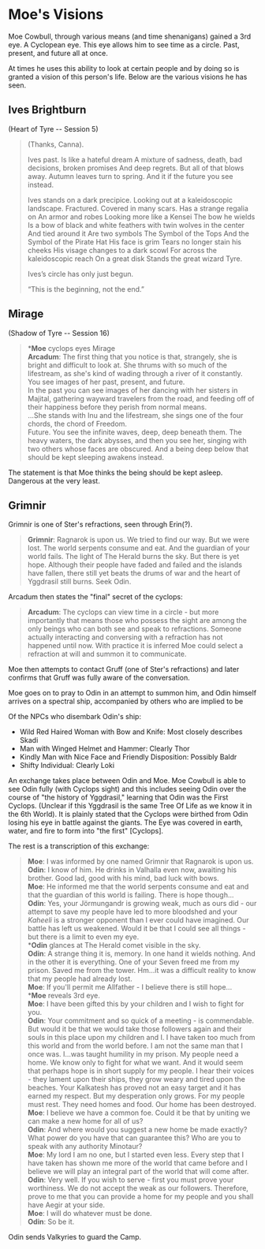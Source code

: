 # Moe's Visions
Moe Cowbull, through various means (and time shenanigans) gained a 3rd eye. A Cyclopean eye. This eye allows him to see time as a circle. Past, present, and future all at once.

At times he uses this ability to look at certain people and by doing so is granted a vision of this person's life. Below are the various visions he has seen.

## Ives Brightburn
(Heart of Tyre -- Session 5)

>(Thanks, Canna).
>
> Ives past.
Is like a hateful dream
A mixture of sadness, death, bad decisions, broken promises
And deep regrets.
But all of that blows away.
Autumn leaves turn to spring.
And it if the future you see instead.
>
> Ives stands on a dark precipice. Looking out at a kaleidoscopic landscape.
Fractured.
Covered in many scars.
Has a strange regalia on
An armor and robes
Looking more like a Kensei
The bow he wields
Is a bow of black and white feathers with twin wolves in the center
And tied around it
Are two symbols
The Symbol of the Tops
And the Symbol of the Pirate Hat
His face is grim
Tears no longer stain his cheeks
His visage changes to a dark scowl
For across the kaleidoscopic reach
On a great disk
Stands the great wizard Tyre.
>
> Ives’s circle has only just begun.
>
> “This is the beginning, not the end.”

## Mirage

(Shadow of Tyre -- Session 16)

> ***Moe** cyclops eyes Mirage<br>
> **Arcadum**: The first thing that you notice is that, strangely, she is bright and difficult to look at. She thrums with so much of the lifestream, as she's kind of wading through a river of it constantly. You see images of her past, present, and future.<br>
In the past you can see images of her dancing with her sisters in Majital, gathering wayward travelers from the road, and feeding off of their happiness before they perish from normal means.<br>
...She stands with Inu and the lifestream, she sings one of the four chords, the chord of Freedom.<br>
Future. You see the infinite waves, deep, deep beneath them. The heavy waters, the dark abysses, and then you see her, singing with two others whose faces are obscured. And a being deep below that should be kept sleeping awakens instead.

The statement is that Moe thinks the being should be kept asleep. Dangerous at the very least.

## Grimnir

Grimnir is one of Ster's refractions, seen through Erin(?).

> **Grimnir**: Ragnarok is upon us. We tried to find our way. But we were lost. The world serpents consume and eat. And the guardian of your world fails. The light of The Herald burns the sky. But there is yet hope. Although their people have faded and failed and the islands have fallen, there still yet beats the drums of war and the heart of Yggdrasil still burns. Seek Odin.

Arcadum then states the "final" secret of the cyclops:

> **Arcadum**: The cyclops can view time in a circle - but more importantly that means those who possess the sight are among the only beings who can both see and speak to refractions. Someone actually interacting and conversing with a refraction has not happened until now. With practice it is inferred Moe could select a refraction at will and summon it to communicate.

Moe then attempts to contact Gruff (one of Ster's refractions) and later confirms that Gruff was fully aware of the conversation.

Moe goes on to pray to Odin in an attempt to summon him, and Odin himself arrives on a spectral ship, accompanied by others who are implied to be

Of the NPCs who disembark Odin's ship:
* Wild Red Haired Woman with Bow and Knife: Most closely describes Skadi
* Man with Winged Helmet and Hammer: Clearly Thor
* Kindly Man with Nice Face and Friendly Disposition: Possibly Baldr
* Shifty Individual: Clearly Loki

An exchange takes place between Odin and Moe. Moe Cowbull is able to see Odin fully (with Cyclops sight) and this includes seeing Odin over the course of "the history of Yggdrasil," learning that Odin was the First Cyclops. (Unclear if this Yggdrasil is the same Tree Of Life as we know it in the 6th World). It is plainly stated that the Cyclops were birthed from Odin losing his eye in battle against the giants. The Eye was covered in earth, water, and fire to form into "the first" [Cyclops].

The rest is a transcription of this exchange:

> **Moe**: I was informed by one named Grimnir that Ragnarok is upon us.<br>
**Odin**: I know of him. He drinks in Valhalla even now, awaiting his brother. Good lad, good with his mind, bad luck with bows.<br>
**Moe**: He informed me that the world serpents consume and eat and that the guardian of this world is failing. There is hope though...<br>
**Odin**: Yes, your Jörmungandr is growing weak, much as ours did - our attempt to save my people have led to more bloodshed and your *Kaheeli* is a stronger opponent than I ever could have imagined. Our battle has left us weakened. Would it be that I could see all things - but there is a limit to even my eye.<br>
***Odin** glances at The Herald comet visible in the sky.<br>
**Odin**: A strange thing it is, memory. In one hand it wields nothing. And in the other it is everything. One of your Seven freed me from my prison. Saved me from the tower. Hm...it was a difficult reality to know that my people had already lost.<br>
**Moe**: If you'll permit me Allfather - I believe there is still hope...<br>
***Moe** reveals 3rd eye.<br>
**Moe**: I have been gifted this by your children and I wish to fight for you.<br>
**Odin**: Your commitment and so quick of a meeting - is commendable. But would it be that we would take those followers again and their souls in this place upon my children and I. I have taken too much from this world and from the world before. I am not the same man that I once was. I...was taught humility in my prison. My people need a home. We know only to fight for what we want. And it would seem that perhaps hope is in short supply for my people. I hear their voices - they lament upon their ships, they grow weary and tired upon the beaches. Your Kalkatesh has proved not an easy target and it has earned my respect. But my desperation only grows. For my people must rest. They need homes and food. Our home has been destroyed.<br>
**Moe**:  I believe we have a common foe. Could it be that by uniting we can make a new home for all of us?<br>
**Odin**: And where would you suggest a new home be made exactly? What power do you have that can guarantee this? Who are you to speak with any authority Minotaur?<br>
**Moe**: My lord I am no one, but I started even less. Every step that I have taken has shown me more of the world that came before and I believe we will play an integral part of the world that will come after.<br>
**Odin**: Very well. If you wish to serve - first you must prove your worthiness. We do not accept the weak as our followers. Therefore, prove to me that you can provide a home for my people and you shall have Aegir at your side.<br>
**Moe**: I will do whatever must be done.<br>
**Odin**: So be it.

Odin sends Valkyries to guard the Camp.
